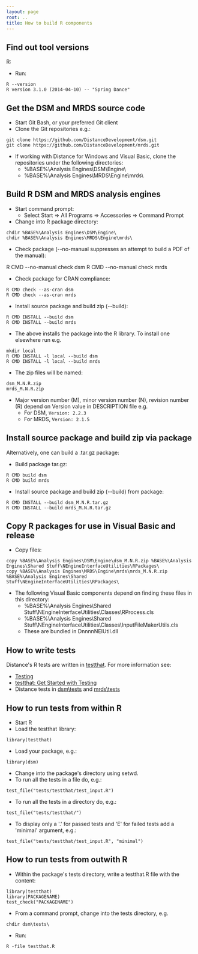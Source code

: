 ```yaml
---
layout: page
root: ..
title: How to build R components
---
```


Find out tool versions
----------------------

R:

* Run:

<p/>

    R --version
    R version 3.1.0 (2014-04-10) -- "Spring Dance"

Get the DSM and MRDS source code
--------------------------------

* Start Git Bash, or your preferred Git client
* Clone the Git repositories e.g.:

<p/>

    git clone https://github.com/DistanceDevelopment/dsm.git
    git clone https://github.com/DistanceDevelopment/mrds.git

* If working with Distance for Windows and Visual Basic, clone the repositories under the following directories:
  - %BASE%\Analysis Engines\DSM\Engine\
  - %BASE%\Analysis Engines\MRDS\Engine\mrds\

Build R DSM and MRDS analysis engines
-------------------------------------

* Start command prompt:
  - Select Start => All Programs => Accessories => Command Prompt
* Change into R package directory:

<p/>

    chdir %BASE%\Analysis Engines\DSM\Engine\
    chdir %BASE%\Analysis Engines\MRDS\Engine\mrds\

* Check package (--no-manual suppresses an attempt to build a PDF of the manual):

<p/>
    R CMD --no-manual check dsm
    R CMD --no-manual check mrds

* Check package for CRAN compliance:

<p/>

    R CMD check --as-cran dsm
    R CMD check --as-cran mrds

* Install source package and build zip (--build):

<p/>

    R CMD INSTALL --build dsm
    R CMD INSTALL --build mrds

* The above installs the package into the R library. To install one elsewhere run e.g.

<p/>

    mkdir local
    R CMD INSTALL -l local --build dsm
    R CMD INSTALL -l local --build mrds

* The zip files will be named:

<p/>

    dsm_M.N.R.zip
    mrds_M.N.R.zip

* Major version number (M), minor version number (N), revision number (R) depend on Version value in DESCRIPTION file e.g.
  - For DSM, `Version: 2.2.3`
  - For MRDS, `Version: 2.1.5`

Install source package and build zip via package
------------------------------------------------

Alternatively, one can build a .tar.gz package:

* Build package tar.gz:

<p/>

    R CMD build dsm
    R CMD build mrds

* Install source package and build zip (--build) from package:

<p/>

    R CMD INSTALL --build dsm_M.N.R.tar.gz
    R CMD INSTALL --build mrds_M.N.R.tar.gz

Copy R packages for use in Visual Basic and release
---------------------------------------------------

* Copy files:

<p/>

    copy %BASE%\Analysis Engines\DSM\Engine\dsm_M.N.R.zip %BASE%\Analysis Engines\Shared Stuff\NEngineInterfaceUtilities\RPackages\
    copy %BASE%\Analysis Engines\MRDS\Engine\mrds\mrds_M.N.R.zip %BASE%\Analysis Engines\Shared Stuff\NEngineInterfaceUtilities\RPackages\

* The following Visual Basic components depend on finding these files in this directory:
  - %BASE%\Analysis Engines\Shared Stuff\NEngineInterfaceUtilities\Classes\RProcess.cls
  - %BASE%\Analysis Engines\Shared Stuff\NEngineInterfaceUtilities\Classes\InputFileMakerUtils.cls
  - These are bundled in DnnnnNEIUtil.dll

How to write tests
------------------

Distance's R tests are written in [testthat](http://cran.r-project.org/web/packages/testthat). For more information see:

* [Testing](http://r-pkgs.had.co.nz/tests.html)
* [testthat: Get Started with Testing](http://journal.r-project.org/archive/2011-1/RJournal_2011-1_Wickham.pdf)
* Distance tests in [dsm\tests](https://github.com/DistanceDevelopment/dsm/tree/master/tests) and [mrds\tests](https://github.com/DistanceDevelopment/mrds/tree/master/tests)

How to run tests from within R
------------------------------

* Start R
* Load the testthat library:

<p/>

    library(testthat)

* Load your package, e.g.:

<p/>

    library(dsm)

* Change into the package's directory using setwd.
* To run all the tests in a file do, e.g.:

<p/>

    test_file("tests/testthat/test_input.R")

* To run all the tests in a directory do, e.g.:

<p/>

    test_file("tests/testthat/")

* To display only a '.' for passed tests and 'E' for failed tests add a 'minimal' argument, e.g.:

<p/>

    test_file("tests/testthat/test_input.R", "minimal")

How to run tests from outwith R
-------------------------------

* Within the package's tests directory, write a testthat.R file with the content:

<p/>

    library(testthat)
    library(PACKAGENAME)
    test_check("PACKAGENAME")

* From a command prompt, change into the tests directory, e.g.

<p/>

    chdir dsm\tests\

* Run:

<p/>

    R -file testthat.R

